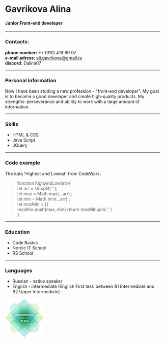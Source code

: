 # Gavrikova Alina 
#### Junior Front-end developer
___
### Contacts:
**phone number:** +7 (910) 418 69 07  
**e-mail adress:** ali.gavrikova@gmail.ru  
**discord:** Dalina07  

___

### Personal information  
Now I have been studing a new profession - "front-end developer". My goal is to become a good developer and create high-quality products. My strengths: perseverance and ability to work with a large amount of information.  

___

### Skills
  * HTML & CSS
  * Java Script
  * JQuery  

___

### Code example
The kata 'Highest and Lowest' from CodeWars:
> function highAndLow(str){  
>let arr = str.split(' ');  
>let max = Math.max(...arr) ;  
>let min = Math.min(...arr) ;  
>let maxMin = []  
>maxMin.push(max, min)
return maxMin.join(' ')  
>}  

___

### Education
  * Code Basics 
  * Nordic IT School
  * RS School  

___

### Languages
  * Russian - native speaker
  * English - intermediate (English First test: between B1 Intermediate and B2 Upper Intermediate)
<img src='mailservice.png' width='25%'>
